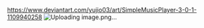 https://www.deviantart.com/yujio03/art/SimpleMusicPlayer-3-0-1-1109940258
![Uploading image.png…]()
